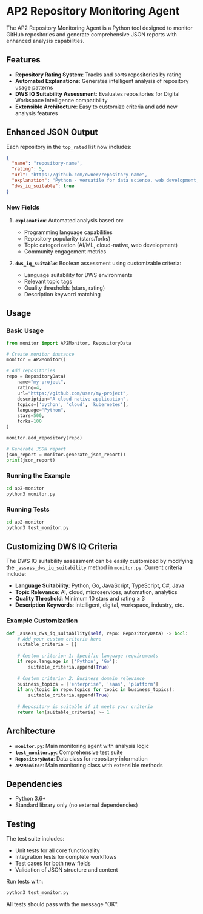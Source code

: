 # AP2 Repository Monitoring Agent

The AP2 Repository Monitoring Agent is a Python tool designed to monitor GitHub repositories and generate comprehensive JSON reports with enhanced analysis capabilities.

## Features

- **Repository Rating System**: Tracks and sorts repositories by rating
- **Automated Explanations**: Generates intelligent analysis of repository usage patterns
- **DWS IQ Suitability Assessment**: Evaluates repositories for Digital Workspace Intelligence compatibility
- **Extensible Architecture**: Easy to customize criteria and add new analysis features

## Enhanced JSON Output

Each repository in the `top_rated` list now includes:

```json
{
  "name": "repository-name",
  "rating": 5,
  "url": "https://github.com/owner/repository-name",
  "explanation": "Python - versatile for data science, web development, and automation. highly popular with strong community adoption",
  "dws_iq_suitable": true
}
```

### New Fields

1. **`explanation`**: Automated analysis based on:
   - Programming language capabilities
   - Repository popularity (stars/forks)
   - Topic categorization (AI/ML, cloud-native, web development)
   - Community engagement metrics

2. **`dws_iq_suitable`**: Boolean assessment using customizable criteria:
   - Language suitability for DWS environments
   - Relevant topic tags
   - Quality thresholds (stars, rating)
   - Description keyword matching

## Usage

### Basic Usage

```python
from monitor import AP2Monitor, RepositoryData

# Create monitor instance
monitor = AP2Monitor()

# Add repositories
repo = RepositoryData(
    name="my-project",
    rating=4,
    url="https://github.com/user/my-project",
    description="A cloud-native application",
    topics=['python', 'cloud', 'kubernetes'],
    language="Python",
    stars=500,
    forks=100
)

monitor.add_repository(repo)

# Generate JSON report
json_report = monitor.generate_json_report()
print(json_report)
```

### Running the Example

```bash
cd ap2-monitor
python3 monitor.py
```

### Running Tests

```bash
cd ap2-monitor
python3 test_monitor.py
```

## Customizing DWS IQ Criteria

The DWS IQ suitability assessment can be easily customized by modifying the `_assess_dws_iq_suitability` method in `monitor.py`. Current criteria include:

- **Language Suitability**: Python, Go, JavaScript, TypeScript, C#, Java
- **Topic Relevance**: AI, cloud, microservices, automation, analytics
- **Quality Threshold**: Minimum 10 stars and rating ≥ 3
- **Description Keywords**: intelligent, digital, workspace, industry, etc.

### Example Customization

```python
def _assess_dws_iq_suitability(self, repo: RepositoryData) -> bool:
    # Add your custom criteria here
    suitable_criteria = []
    
    # Custom criterion 1: Specific language requirements
    if repo.language in ['Python', 'Go']:
        suitable_criteria.append(True)
    
    # Custom criterion 2: Business domain relevance
    business_topics = ['enterprise', 'saas', 'platform']
    if any(topic in repo.topics for topic in business_topics):
        suitable_criteria.append(True)
    
    # Repository is suitable if it meets your criteria
    return len(suitable_criteria) >= 1
```

## Architecture

- **`monitor.py`**: Main monitoring agent with analysis logic
- **`test_monitor.py`**: Comprehensive test suite
- **`RepositoryData`**: Data class for repository information
- **`AP2Monitor`**: Main monitoring class with extensible methods

## Dependencies

- Python 3.6+
- Standard library only (no external dependencies)

## Testing

The test suite includes:
- Unit tests for all core functionality
- Integration tests for complete workflows
- Test cases for both new fields
- Validation of JSON structure and content

Run tests with:
```bash
python3 test_monitor.py
```

All tests should pass with the message "OK".